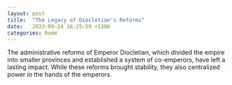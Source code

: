 ```yaml
---
layout: post
title:  "The Legacy of Diocletian's Reforms"
date:   2023-09-24 16:25:59 +1300
categories: Rome
---
```


The administrative reforms of Emperor Diocletian, which divided the empire into smaller provinces and established a system of co-emperors, have left a lasting impact. While these reforms brought stability, they also centralized power in the hands of the emperors.
